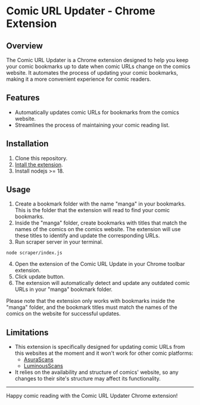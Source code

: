 # Comic URL Updater - Chrome Extension

## Overview

The Comic URL Updater is a Chrome extension designed to help you keep your comic bookmarks up to date when comic URLs change on the comics website. It automates the process of updating your comic bookmarks, making it a more convenient experience for comic readers.

## Features

- Automatically updates comic URLs for bookmarks from the comics website.
- Streamlines the process of maintaining your comic reading list.

## Installation

1. Clone this repository.
2. [Intall the extension](https://developer.chrome.com/docs/extensions/mv3/getstarted/development-basics/#load-unpacked).
3. Install nodejs >= 18.

## Usage

1. Create a bookmark folder with the name "manga" in your bookmarks. This is the folder that the extension will read to find your comic bookmarks.
2. Inside the "manga" folder, create bookmarks with titles that match the names of the comics on the comics website. The extension will use these titles to identify and update the corresponding URLs.
3. Run scraper server in your terminal.

```
node scraper/index.js
```

4. Open the extension of the Comic URL Update in your Chrome toolbar extension.
5. Click update button.
6. The extension will automatically detect and update any outdated comic URLs in your "manga" bookmark folder.

Please note that the extension only works with bookmarks inside the "manga" folder, and the bookmark titles must match the names of the comics on the website for successful updates.

## Limitations

- This extension is specifically designed for updating comic URLs from this websites at the moment and it won't work for other comic platforms:
  - [AsuraScans](https://asuratoon.com/)
  - [LuminousScans](https://luminousscans.net/)
- It relies on the availability and structure of comics' website, so any changes to their site's structure may affect its functionality.

---

Happy comic reading with the Comic URL Updater Chrome extension!
